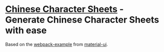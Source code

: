 # [Chinese Character Sheets](http://github.com/robbertbrak/chinese-character-sheets/) - Generate Chinese Character Sheets with ease

Based on the [webpack-example](https://github.com/callemall/material-ui/tree/master/examples/webpack-example) from [material-ui](https://github.com/callemall/material-ui).
